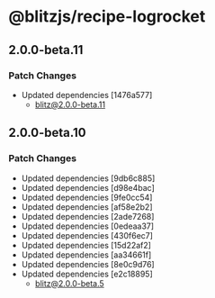 # @blitzjs/recipe-logrocket

## 2.0.0-beta.11

### Patch Changes

- Updated dependencies [1476a577]
  - blitz@2.0.0-beta.11

## 2.0.0-beta.10

### Patch Changes

- Updated dependencies [9db6c885]
- Updated dependencies [d98e4bac]
- Updated dependencies [9fe0cc54]
- Updated dependencies [af58e2b2]
- Updated dependencies [2ade7268]
- Updated dependencies [0edeaa37]
- Updated dependencies [430f6ec7]
- Updated dependencies [15d22af2]
- Updated dependencies [aa34661f]
- Updated dependencies [8e0c9d76]
- Updated dependencies [e2c18895]
  - blitz@2.0.0-beta.5

